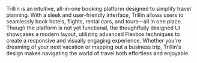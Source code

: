Trillin is an intuitive, all-in-one booking platform designed to simplify travel planning. With a sleek and user-friendly interface, Trillin allows users to seamlessly book hotels, flights, rental cars, and tours—all in one place. Though the platform is not yet functional, the thoughtfully designed UI showcases a modern layout, utilizing advanced Flexbox techniques to create a responsive and visually engaging experience. Whether you're dreaming of your next vacation or mapping out a business trip, Trillin's design makes navigating the world of travel both effortless and enjoyable.

